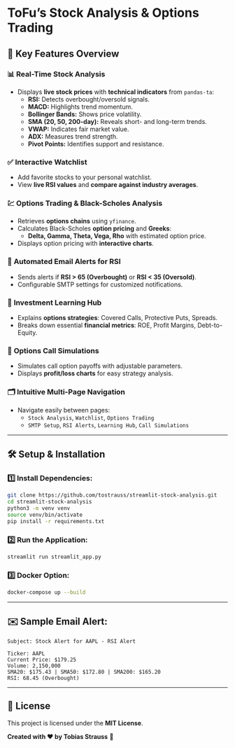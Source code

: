 # ToFu’s Stock Analysis & Options Trading 

## 🚀 Key Features Overview
### 📊 **Real-Time Stock Analysis**
- Displays **live stock prices** with **technical indicators** from `pandas-ta`:
  - **RSI:** Detects overbought/oversold signals.
  - **MACD:** Highlights trend momentum.
  - **Bollinger Bands:** Shows price volatility.
  - **SMA (20, 50, 200-day):** Reveals short- and long-term trends.
  - **VWAP:** Indicates fair market value.
  - **ADX:** Measures trend strength.
  - **Pivot Points:** Identifies support and resistance.

### ✅ **Interactive Watchlist**
- Add favorite stocks to your personal watchlist.
- View **live RSI values** and **compare against industry averages**.

### 💹 **Options Trading & Black-Scholes Analysis**
- Retrieves **options chains** using `yfinance`.
- Calculates Black-Scholes **option pricing** and **Greeks**:
  - **Delta, Gamma, Theta, Vega, Rho** with estimated option price.
- Displays option pricing with **interactive charts**.

### 📧 **Automated Email Alerts for RSI**
- Sends alerts if **RSI > 65 (Overbought)** or **RSI < 35 (Oversold)**.
- Configurable SMTP settings for customized notifications.

### 📖 **Investment Learning Hub**
- Explains **options strategies**: Covered Calls, Protective Puts, Spreads.
- Breaks down essential **financial metrics**: ROE, Profit Margins, Debt-to-Equity.

### 🧮 **Options Call Simulations**
- Simulates call option payoffs with adjustable parameters.
- Displays **profit/loss charts** for easy strategy analysis.

### 🗂️ **Intuitive Multi-Page Navigation**
- Navigate easily between pages:
  - `Stock Analysis`, `Watchlist`, `Options Trading`
  - `SMTP Setup`, `RSI Alerts`, `Learning Hub`, `Call Simulations`

---
## 🛠️ **Setup & Installation**
### 1️⃣ **Install Dependencies:**
```bash
git clone https://github.com/tostrauss/streamlit-stock-analysis.git
cd streamlit-stock-analysis
python3 -m venv venv
source venv/bin/activate
pip install -r requirements.txt
```

### 2️⃣ **Run the Application:**
```bash
streamlit run streamlit_app.py
```

### 3️⃣ **Docker Option:**
```bash
docker-compose up --build
```

---
## ✉️ **Sample Email Alert:**
```
Subject: Stock Alert for AAPL - RSI Alert

Ticker: AAPL
Current Price: $179.25
Volume: 2,150,000
SMA20: $175.43 | SMA50: $172.80 | SMA200: $165.20
RSI: 68.45 (Overbought)
```

---
## 📜 License
This project is licensed under the **MIT License**.

**Created with ❤️ by Tobias Strauss** 🚀



